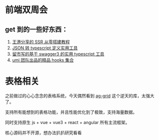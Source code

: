# 前端双周会

## get 到的一些好东西：

1. [王港分享的 SSR 从零搭建教程](https://confluence.mysre.cn/pages/viewpage.action?pageId=41416993)
2. [JSON 转 typescript 定义实用工具](https://etctest.cyzl.com/hello_json)
3. [留市写的基于 swagger3 的实用 typescript 工具](https://www.npmjs.com/package/swagger-ts-define)
4. [umi 团队出品的精品 hooks 集合](https://ahooks.js.org/zh-CN/hooks/advanced/use-persist-fn)

# 表格相关

之前做过的心心念念的表格系统，今天偶然看到 [ag-grid](https://github.com.cnpmjs.org/ag-grid/ag-grid.git) 这个逆天的库，太强大了。

支持所有能想到的表格功能，并且性能优化到了极致，支持海量数据。


同时支持原生 js + vue + vue3 + react + angular 所有主流框架。

核心源码并不开源，想办法扒扒研究看看
